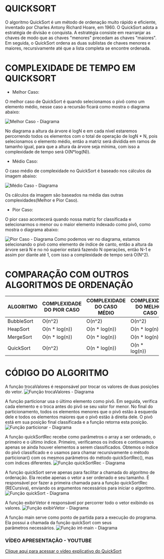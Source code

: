 # QUICKSORT 

O algoritmo QuickSort é um método de ordenação muito rápido e eficiente, inventado por Charles Antony Richard Hoare, em 1960. O QuickSort adota a estratégia de divisão e conquista.
A estratégia consiste em rearranjar as chaves de modo que as chaves "menores" precedam as chaves "maiores". Em seguida, o QuickSort ordena as duas sublistas de chaves menores e maiores, recursivamente até que a lista completa se encontre ordenada.


# COMPLEXIDADE DE TEMPO EM QUICKSORT 

* Melhor Caso:

O melhor caso de QuickSort é quando selecionamos o pivô como um elemento médio, nesse caso a recursão ficará como mostra o diagrama abaixo:

![Melhor Caso - Diagrama](/imagens/melhor-caso.png)

No diagrama a altura da árvore é logN e em cada nível estaremos percorrendo todos os elementos com o total de operação de logN * N, pois selecionamos o elemento médio, então a matriz será dividida em ramos de tamanho igual, para que a altura da árvore seja mínima, com isso a complexidade de tempo será O(N*log(N)). 

* Médio Caso:

O caso médio de complexidade no QuickSort é baseado nos cálculos da imagem abaixo:

![Médio Caso - Diagrama](/imagens/medio-caso.png)

Os cálculos da imagem são baseados na média das outras complexidades(Melhor e Pior Caso).

* Pior Caso:

O pior caso acontecerá quando nossa matriz for classificada e selecionarmos o menor ou o maior elemento indexado como pivô, como mostra o diagrama abaixo:

![Pior Caso - Diagrama](/imagens/pior-caso.png)
Como podemos ver no diagrama, estamos selecionando o pivô como elemento de índice de canto, então a altura da árvore será N e no nó superior estará fazendo N operações, então N-1 e assim por diante até 1, com isso a complexidade de tempo será O(N^2). 

# COMPARAÇÃO COM OUTROS ALGORITMOS DE ORDENAÇÃO 

| ALGORITMO  | COMPLEXIDADE DO PIOR CASO | COMPLEXIDADE DO CASO MÉDIO | COMPLEXIDADE DO MELHOR CASO |
|------------|---------------------------|----------------------------|-----------------------------|
| BubbleSort | O(n^2)                    | O(n^2)                     | O(n^2)                      |
| HeapSort   | O(n * log(n))             | O(n * log(n))              | O(n * log(n))               |
| MergeSort  | O(n * log(n))             | O(n * log(n))              | O(n * log(n))               |
| QuickSort  | O(n^2)                    | O(n * log(n))              | O(n * log(n))               |
 
 # CÓDIGO DO ALGORITMO

A função trocaValores é responsável por trocar os valores de duas posições do vetor.
![Função trocaValores - Diagrama](/imagens/troca-valores.png)

A função particionar usa o último elemento como pivô. Em seguida, verifica cada elemento e o troca antes do pivô se seu valor for menor.
No final do particionamento, todos os elementos menores que o pivô estão à esquerda dele e todos os elementos maiores que o pivô estão à direita dele. O pivô está em sua posição final classificada e a função retorna esta posição.
![Função particionar - Diagrama](/imagens/particionar.png)

A função quickSortRec recebe como parâmetros o array a ser ordenado, o primeiro e o último índice. Primeiro, verificamos os índices e continuamos apenas se ainda houver elementos a serem classificados. Obtemos o índice do pivô classificado e o usamos para chamar recursivamente o método particionar() com os mesmos parâmetros do método quickSortRec(), mas com índices diferentes.
![Função quickSortRec - Diagrama](/imagens/quicksort-rec.png)

A função quickSort serve apenas para facilitar a chamada do algoritmo de ordenação. Ela recebe apenas o vetor a ser ordenado e seu tamanho. É responsável por fazer a primeira chamada para a função quickSortRec (RECursiva), enviando os argumentos necessários para iniciar o algoritmo.
![Função quickSort - Diagrama](/imagens/quicksort.png)

A função exibirVetor é responsável por percorrer todo o vetor exibindo os valores.
![Função exibirVetor - Diagrama](/imagens/exibir-vetor.png)

A função main serve como ponto de partida para a execução do programa. Ela possui a chamada da função quickSort com seus parâmetros necessários.
![Função int-main - Diagrama](/imagens/int-main.png)


### VÍDEO APRESENTAÇÃO - YOUTUBE
[Clique aqui para acessar o vídeo explicativo do QuickSort](https://youtu.be/XprFWhb4lRo)
